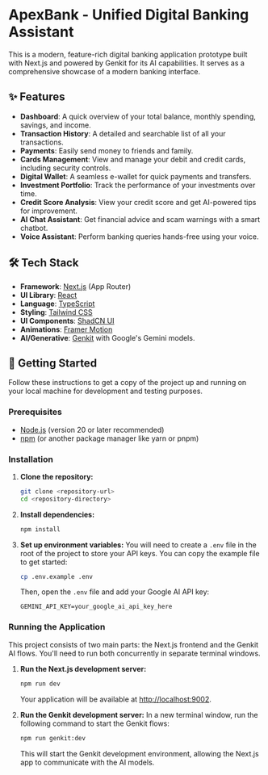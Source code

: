 # ApexBank - Unified Digital Banking Assistant

This is a modern, feature-rich digital banking application prototype built with Next.js and powered by Genkit for its AI capabilities. It serves as a comprehensive showcase of a modern banking interface.

## ✨ Features

- **Dashboard**: A quick overview of your total balance, monthly spending, savings, and income.
- **Transaction History**: A detailed and searchable list of all your transactions.
- **Payments**: Easily send money to friends and family.
- **Cards Management**: View and manage your debit and credit cards, including security controls.
- **Digital Wallet**: A seamless e-wallet for quick payments and transfers.
- **Investment Portfolio**: Track the performance of your investments over time.
- **Credit Score Analysis**: View your credit score and get AI-powered tips for improvement.
- **AI Chat Assistant**: Get financial advice and scam warnings with a smart chatbot.
- **Voice Assistant**: Perform banking queries hands-free using your voice.



## 🛠️ Tech Stack

- **Framework**: [Next.js](https://nextjs.org/) (App Router)
- **UI Library**: [React](https://react.dev/)
- **Language**: [TypeScript](https://www.typescriptlang.org/)
- **Styling**: [Tailwind CSS](https://tailwindcss.com/)
- **UI Components**: [ShadCN UI](https://ui.shadcn.com/)
- **Animations**: [Framer Motion](https://www.framer.com/motion/)
- **AI/Generative**: [Genkit](https://firebase.google.com/docs/genkit) with Google's Gemini models.

## 🚀 Getting Started

Follow these instructions to get a copy of the project up and running on your local machine for development and testing purposes.

### Prerequisites

- [Node.js](https://nodejs.org/en) (version 20 or later recommended)
- [npm](https://www.npmjs.com/) (or another package manager like yarn or pnpm)

### Installation

1.  **Clone the repository:**
    ```bash
    git clone <repository-url>
    cd <repository-directory>
    ```

2.  **Install dependencies:**
    ```bash
    npm install
    ```

3.  **Set up environment variables:**
    You will need to create a `.env` file in the root of the project to store your API keys. You can copy the example file to get started:
    ```bash
    cp .env.example .env
    ```
    Then, open the `.env` file and add your Google AI API key:
    ```
    GEMINI_API_KEY=your_google_ai_api_key_here
    ```

### Running the Application

This project consists of two main parts: the Next.js frontend and the Genkit AI flows. You'll need to run both concurrently in separate terminal windows.

1.  **Run the Next.js development server:**
    ```bash
    npm run dev
    ```
    Your application will be available at [http://localhost:9002](http://localhost:9002).

2.  **Run the Genkit development server:**
    In a new terminal window, run the following command to start the Genkit flows:
    ```bash
    npm run genkit:dev
    ```
    This will start the Genkit development environment, allowing the Next.js app to communicate with the AI models.
